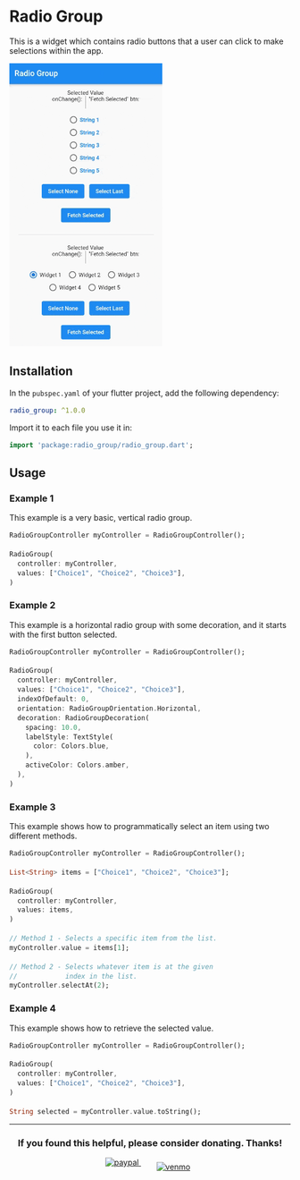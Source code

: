# Radio Group

This is a widget which contains radio buttons that a user can click to make selections within the app.

![A gif demonstrating the radio group in action.](../demos/radio_group_demo.gif)

## Installation

In the `pubspec.yaml` of your flutter project, add the following dependency:
 ``` yaml dependencies:
 radio_group: ^1.0.0
```
Import it to each file you use it in:
 ``` dart
 import 'package:radio_group/radio_group.dart';
 ```

## Usage

### Example 1

This example is a very basic, vertical radio group.

``` dart
RadioGroupController myController = RadioGroupController();

RadioGroup(
  controller: myController,
  values: ["Choice1", "Choice2", "Choice3"],
)
```

### Example 2

This example is a horizontal radio group with some decoration, and it starts with the first button selected.

``` dart
RadioGroupController myController = RadioGroupController();

RadioGroup(
  controller: myController,
  values: ["Choice1", "Choice2", "Choice3"],
  indexOfDefault: 0,
  orientation: RadioGroupOrientation.Horizontal,
  decoration: RadioGroupDecoration(
    spacing: 10.0,
    labelStyle: TextStyle(
      color: Colors.blue,
    ),
    activeColor: Colors.amber,
  ),
)
```

### Example 3

This example shows how to programmatically select an item using two different methods.

``` dart
RadioGroupController myController = RadioGroupController();

List<String> items = ["Choice1", "Choice2", "Choice3"];

RadioGroup(
  controller: myController,
  values: items,
)

// Method 1 - Selects a specific item from the list.
myController.value = items[1];

// Method 2 - Selects whatever item is at the given
//            index in the list.
myController.selectAt(2);
```

### Example 4

This example shows how to retrieve the selected value.

``` dart
RadioGroupController myController = RadioGroupController();

RadioGroup(
  controller: myController,
  values: ["Choice1", "Choice2", "Choice3"],
)

String selected = myController.value.toString();
```

<hr>

<h3 align="center">If you found this helpful, please consider donating. Thanks!</h3>
<p align="center">
  <a href="https://paypal.me/cssbabin" target="_blank">
    <img src="https://www.paypalobjects.com/webstatic/mktg/logo/pp_cc_mark_111x69.jpg" alt="paypal" height="50">
  </a>
  &nbsp;&nbsp;&nbsp;&nbsp;
  <a href="https://venmo.com/u/babincc" target="_blank">
    <img src="https://cdn1.venmo.com/marketing/images/branding/downloads/venmo_logo_blue.png" alt="venmo" style="vertical-align:top; margin:8px" height="30">
  </a>
</p>
<br><br>
